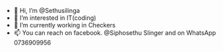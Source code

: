 - 👋 Hi, I’m @Sethusilinga
- 👀 I’m interested in IT(coding)
- 🌱 I’m currently working in Checkers
- 📫 You can reach on facebook. @Siphosethu Slinger and on WhatsApp 0736909956

<!---
Sethusilinga/Sethusilinga is a ✨ special ✨ repository because its `README.md` (this file) appears on your GitHub profile.
You can click the Preview link to take a look at your changes.
--->
